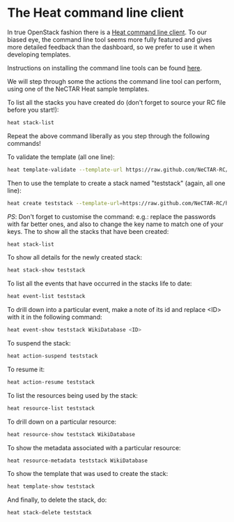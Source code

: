 # The Heat command line client

In true OpenStack fashion there is a [Heat command line client](http://docs.openstack.org/user-guide/cli.html).
To our biased eye, the command line tool seems more fully featured and
gives more detailed feedback than the dashboard, so we prefer to use it
when developing templates.

Instructions on installing the command line tools can be found
[here](http://docs.openstack.org/user-guide/common/cli_install_openstack_command_line_clients.html).

We will step through some the actions the command line tool can perform,
using one of the NeCTAR Heat sample templates.

To list all the stacks you have created do (don't forget to source your
RC file before you start!):

```bash
heat stack-list
```

Repeat the above command liberally as you step through the following commands!

To validate the template (all one line):

```bash
heat template-validate --template-url https://raw.github.com/NeCTAR-RC/heat-templates/master/yaml/Fedora/WordPress_Single_Instance.yaml
```

Then to use the template to create a stack named "teststack" (again, all one line):

```bash
heat create teststack --template-url=https://raw.github.com/NeCTAR-RC/heat-templates/master/yaml/Fedora/WordPress_Single_Instance.yaml --parameters="InstanceType=m1.small;DBUsername=dbuser;DBPassword=verybadpassword;DBRootPassword=anotherverybadpassword;KeyName=nectar_dev"
```

*PS*: Don't forget to customise the command: e.g.: replace the passwords with far
better ones, and also to change the key name to match one of your keys.
The to show all the stacks that have been created:

```bash
heat stack-list
```

To show all details for the newly created stack:

```bash
heat stack-show teststack
```

To list all the events that have occurred in the stacks life to date:

```bash
heat event-list teststack
```

To drill down into a particular event, make a note of its id and replace
&lt;ID&gt; with it in the following command:

```bash
heat event-show teststack WikiDatabase <ID>
```

To suspend the stack:

```bash
heat action-suspend teststack
```

To resume it:

```bash
heat action-resume teststack
```

To list the resources being used by the stack:

```bash
heat resource-list teststack
```

To drill down on a particular resource:

```bash
heat resource-show teststack WikiDatabase
```

To show the metadata associated with a particular resource:

```bash
heat resource-metadata teststack WikiDatabase
```

To show the template that was used to create the stack:

```bash
heat template-show teststack
```

And finally, to delete the stack, do:

```bash
heat stack-delete teststack
```
